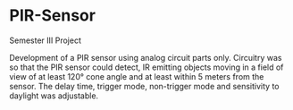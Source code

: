 # PIR-Sensor
Semester III Project 

Development of a PIR sensor using analog circuit parts only. Circuitry was so that the PIR sensor could detect, IR emitting objects moving in a field of view of at least 120° cone angle and at least within 5 meters from the sensor. The delay time, trigger mode, non-trigger mode and sensitivity to daylight was adjustable.
